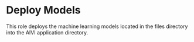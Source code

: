 # Deploy Models

This role deploys the machine learning models located in the files directory into the AIVI application directory. 